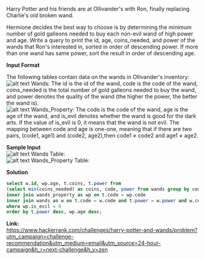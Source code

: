 Harry Potter and his friends are at Ollivander's with Ron, finally replacing Charlie's old broken wand.

Hermione decides the best way to choose is by determining the minimum number of gold galleons needed to buy each non-evil wand of high power and age. Write a query to print the id, age, coins_needed, and power of the wands that Ron's interested in, sorted in order of descending power. If more than one wand has same power, sort the result in order of descending age.

**Input Format**

The following tables contain data on the wands in Ollivander's inventory:  
 ![alt text](https://s3.amazonaws.com/hr-challenge-images/19502/1458538092-b2a8163a74-ScreenShot2016-03-08at12.13.39AM.png)
Wands: The id is the id of the wand, code is the code of the wand, coins_needed is the total number of gold galleons needed to buy the wand, and power denotes the quality of the wand (the higher the power, the better the wand is).  
 ![alt text](https://s3.amazonaws.com/hr-challenge-images/19502/1458538221-18c4092b7d-ScreenShot2016-03-08at12.13.53AM.png)
Wands_Property: The code is the code of the wand, age is the age of the wand, and is_evil denotes whether the wand is good for the dark arts. If the value of is_evil is 0, it means that the wand is not evil. The mapping between code and age is one-one, meaning that if there are two pairs, (code1, age1) and (code2, age2),then code1 ≠ code2  and age1 ≠ age2.  

**Sample Input**  
 ![alt text](https://s3.amazonaws.com/hr-challenge-images/19502/1458538559-51bf29644e-ScreenShot2016-03-21at10.34.41AM.png)
Wands Table:   
 ![alt text](https://s3.amazonaws.com/hr-challenge-images/19502/1458538583-fd514566f9-ScreenShot2016-03-21at10.34.28AM.png)
Wands_Property Table:  


**Solution**

````sql
select w.id, wp.age, t.coins, t.power from 
(select min(coins_needed) as coins, code, power from wands group by code, power) as t
inner join wands_property as wp on t.code = wp.code 
inner join wands as w on t.code = w.code and t.power = w.power and w.coins_needed = t.coins
where wp.is_evil = 0
order by t.power desc, wp.age desc;
````

**Link:**  
https://www.hackerrank.com/challenges/harry-potter-and-wands/problem?utm_campaign=challenge-recommendation&utm_medium=email&utm_source=24-hour-campaign&h_r=next-challenge&h_v=zen
